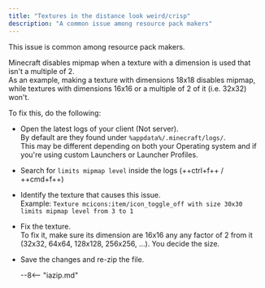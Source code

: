 ```yaml
---
title: "Textures in the distance look weird/crisp"
description: "A common issue among resource pack makers"
---
```


This issue is common among resource pack makers.

Minecraft disables mipmap when a texture with a dimension is used that isn't a multiple of 2.  
As an example, making a texture with dimensions 18x18 disables mipmap, while textures with dimensions 16x16 or a multiple of 2 of it (i.e. 32x32) won't.

To fix this, do the following:

- Open the latest logs of your client (Not server).  
  By default are they found under `%appdata%/.minecraft/logs/`.  
  This may be different depending on both your Operating system and if you're using custom Launchers or Launcher Profiles.
- Search for `limits mipmap level` inside the logs (++ctrl+f++ / ++cmd+f++)
- Identify the texture that causes this issue.  
  Example: `Texture mcicons:item/icon_toggle_off with size 30x30 limits mipmap level from 3 to 1`
- Fix the texture.  
  To fix it, make sure its dimension are 16x16 any any factor of 2 from it (32x32, 64x64, 128x128, 256x256, ...). You decide the size.
- Save the changes and re-zip the file.
  
    --8<-- "iazip.md"